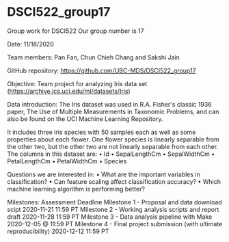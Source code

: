 # DSCI522_group17
Group work for DSCI522 Our group  number is 17

Date: 11/18/2020

Team members: Pan Fan, Chun Chieh Chang and Sakshi Jain

GitHub repository: https://github.com/UBC-MDS/DSCI522_group17

Objective: Team project for analyzing Iris data set (https://archive.ics.uci.edu/ml/datasets/Iris)

Data introduction: The Iris dataset was used in R.A. Fisher's classic 1936 paper, The Use of Multiple Measurements in Taxonomic Problems, and can also be found on the UCI Machine Learning Repository.

It includes three iris species with 50 samples each as well as some properties about each flower. One flower species is linearly separable from the other two, but the other two are not linearly separable from each other.
The columns in this dataset are:
•	Id
•	SepalLengthCm
•	SepalWidthCm
•	PetalLengthCm
•	PetalWidthCm
•	Species

Questions we are interested in: 
•	What are the important variables in classification?
•	Can feature scaling affect classification accuracy?
•	Which machine learning algorithm is performing better?


Milestones:
Assessment								Deadline
Milestone 1 - Proposal and data download scipt	 			2020-11-21 11:59 PT
Milestone 2 - Working analysis scripts and report draft			2020-11-28 11:59 PT
Milestone 3 - Data analysis pipeline with Make				2020-12-05 @ 11:59 PT
Milestone 4 - Final project submission (with ultimate reproducibility)	2020-12-12 11:59 PT


